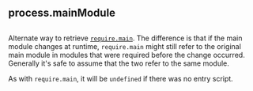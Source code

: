 ## process.mainModule

## 

Alternate way to retrieve
[`require.main`][0].
The difference is that if the main module changes at runtime, `require.main`
might still refer to the original main module in modules that were required
before the change occurred. Generally it's safe to assume that the two refer
to the same module.

As with `require.main`, it will be `undefined` if there was no entry script.


[0]: modules.html#modules_accessing_the_main_module